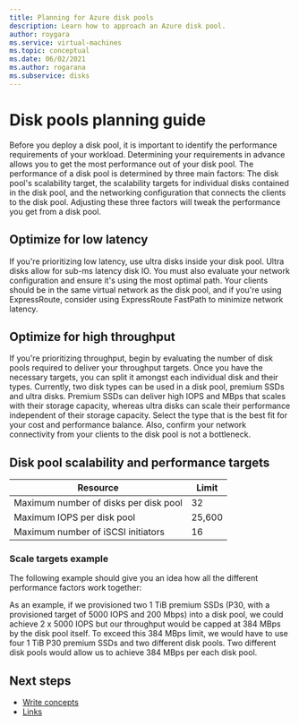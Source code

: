 ```yaml
---
title: Planning for Azure disk pools
description: Learn how to approach an Azure disk pool.
author: roygara
ms.service: virtual-machines
ms.topic: conceptual
ms.date: 06/02/2021
ms.author: rogarana
ms.subservice: disks
---
```


# Disk pools planning guide

Before you deploy a disk pool, it is important to identify the performance requirements of your workload. Determining your requirements in advance allows you to get the most performance out of your disk pool. The performance of a disk pool is determined by three main factors: The disk pool's scalability target, the scalability targets for individual disks contained in the disk pool, and the networking configuration that connects the clients to the disk pool. Adjusting these three factors will tweak the performance you get from a disk pool.

## Optimize for low latency

If you're prioritizing low latency, use ultra disks inside your disk pool. Ultra disks allow for sub-ms latency disk IO. You must also evaluate your network configuration and ensure it's using the most optimal path. Your clients should be in the same virtual network as the disk pool, and if you're using ExpressRoute, consider using ExpressRoute FastPath to minimize network latency.

## Optimize for high throughput

If you're prioritizing throughput, begin by evaluating the number of disk pools required to deliver your throughput targets. Once you have the necessary targets, you can split it amongst each individual disk and their types. Currently, two disk types can be used in a disk pool, premium SSDs and ultra disks. Premium SSDs can deliver high IOPS and MBps that scales with their storage capacity, whereas ultra disks can scale their performance independent of their storage capacity. Select the type that is the best fit for your cost and performance balance. Also, confirm your network connectivity from your clients to the disk pool is not a bottleneck.


## Disk pool scalability and performance targets


|Resource  |Limit  |
|---------|---------|
|Maximum number of disks per disk pool|32|
|Maximum IOPS per disk pool|25,600|
|Maximum number of iSCSI initiators|16|

### Scale targets example

The following example should give you an idea how all the different performance factors work together:

As an example, if we provisioned two 1 TiB premium SSDs (P30, with a provisioned target of 5000 IOPS and 200 Mbps) into a disk pool, we could achieve 2 x 5000 IOPS but our throughput would be capped at 384 MBps by the disk pool itself. To exceed this 384 MBps limit, we would have to use four 1 TiB P30 premium SSDs and two different disk pools. Two different disk pools would allow us to achieve 384 MBps per each disk pool.    

## Next steps

- [Write concepts](contribute-how-to-write-concept.md)
- [Links](links-how-to.md)